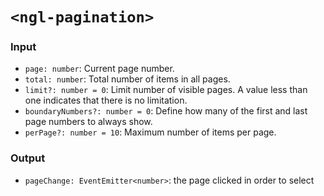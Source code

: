 # `<ngl-pagination>`

### Input

  * `page: number`: Current page number.
  * `total: number`: Total number of items in all pages.
  * `limit?: number = 0`:  Limit number of visible pages. A value less than one indicates that there is no limitation.
  * `boundaryNumbers?: number = 0`: Define how many of the first and last page numbers to always show.
  * `perPage?: number = 10`: Maximum number of items per page.

### Output

  * `pageChange: EventEmitter<number>`: the page clicked in order to select

